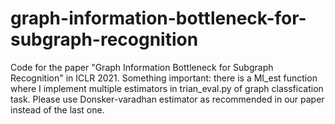 # graph-information-bottleneck-for-subgraph-recognition
Code for the paper "Graph Information Bottleneck for Subgraph Recognition" in ICLR 2021.
Something important: there is a MI_est function where I implement multiple estimators in trian_eval.py of graph classfication task. Please use Donsker-varadhan estimator as recommended in our paper instead of the last one.
